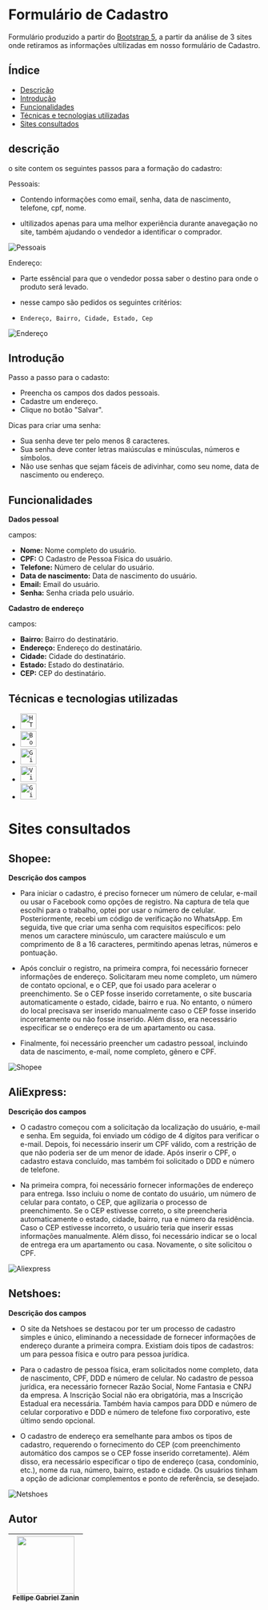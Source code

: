 # Formulário de Cadastro 

Formulário produzido a partir do [Bootstrap 5](https://getbootstrap.com/), a partir da análise de 3 sites onde retiramos as informações ultilizadas em nosso formulário de Cadastro.

## Índice 
* [Descrição](#descrição)
* [Introdução](#introdução)
* [Funcionalidades](#funcionalidades)
* [Técnicas e tecnologias utilizadas](#técnicas-e-tecnologias-utilizadas)
* [Sites consultados](#Sites-consultados)

## descrição

o site contem os seguintes passos para a formação do cadastro:

Pessoais:

* Contendo informações como email, senha, data de nascimento, telefone, cpf, nome.

* ultilizados apenas para uma melhor experiência durante anavegação no site, também ajudando
o vendedor a identificar o comprador.

![Pessoais](img/pessoais.PNG)

Endereço:

* Parte essêncial para que o vendedor possa saber o destino para onde o produto será levado.

* nesse campo são pedidos os seguintes critérios: 

* `` Endereço, Bairro, Cidade, Estado, Cep ``

![Endereço](img/Endere%C3%A7o.PNG)

## Introdução 
Passo a passo para o cadasto:

- Preencha os campos dos dados pessoais.
- Cadastre um endereço.
- Clique no botão "Salvar".

Dicas para criar uma senha:
- Sua senha deve ter pelo menos 8 caracteres.
- Sua senha deve conter letras maiúsculas e minúsculas, números e símbolos.
- Não use senhas que sejam fáceis de adivinhar, como seu nome, data de nascimento ou endereço.


## Funcionalidades
**Dados pessoal**

campos:

* **Nome:** Nome completo do usuário.
* **CPF:** O Cadastro de Pessoa Física do usuário.
* **Telefone:** Número de celular do usuário.
* **Data de nascimento:** Data de nascimento do usuário.
* **Email:** Email do usuário.
* **Senha:** Senha criada pelo usuário.

**Cadastro de endereço**

 campos:

* **Bairro:** Bairro do destinatário.
* **Endereço:** Endereço do destinatário.
* **Cidade:** Cidade do destinatário.
* **Estado:** Estado do destinatário.
* **CEP:** CEP do destinatário.

## Técnicas e tecnologias utilizadas
* [<code><img height="32" src="https://raw.githubusercontent.com/github/explore/80688e429a7d4ef2fca1e82350fe8e3517d3494d/topics/html/html.png" alt="HTML5"/></code>](https://developer.mozilla.org/pt-BR/docs/Web/HTML)
* [<code><img height="32" src="https://upload.wikimedia.org/wikipedia/commons/thumb/b/b2/Bootstrap_logo.svg/1200px-Bootstrap_logo.svg.png" alt="Bootstrap v5.0"/></code>](https://getbootstrap.com/docs/5.0/getting-started/introduction/)
* [<code><img height="32" src="https://www.malwarebytes.com/wp-content/uploads/sites/2/2023/01/asset_upload_file97293_255583.jpg" alt="Git"/></code>](https://git-scm.com/)
* [<code><img height="32" src="https://img.shields.io/badge/VSCode-0078D4?style=for-the-badge&logo=visual%20studio%20code&logoColor=white" alt="VisualStudio"/></code>](https://code.visualstudio.com/)
* [<code><img height="32" src="https://img.shields.io/badge/GitHub-100000?style=for-the-badge&logo=github&logoColor=white" alt="GitHub"/></code>](https://github.com/)

# Sites consultados

## Shopee:
**Descrição dos campos**
- Para iniciar o cadastro, é preciso fornecer um número de celular, e-mail ou usar o Facebook como opções de registro. Na captura de tela que escolhi para o trabalho, optei por usar o número de celular. Posteriormente, recebi um código de verificação no WhatsApp. Em seguida, tive que criar uma senha com requisitos específicos: pelo menos um caractere minúsculo, um caractere maiúsculo e um comprimento de 8 a 16 caracteres, permitindo apenas letras, números e pontuação.

- Após concluir o registro, na primeira compra, foi necessário fornecer informações de endereço. Solicitaram meu nome completo, um número de contato opcional, e o CEP, que foi usado para acelerar o preenchimento. Se o CEP fosse inserido corretamente, o site buscaria automaticamente o estado, cidade, bairro e rua. No entanto, o número do local precisava ser inserido manualmente caso o CEP fosse inserido incorretamente ou não fosse inserido. Além disso, era necessário especificar se o endereço era de um apartamento ou casa.

- Finalmente, foi necessário preencher um cadastro pessoal, incluindo data de nascimento, e-mail, nome completo, gênero e CPF.

![Shopee](img/Shopee.png)
## AliExpress:
**Descrição dos campos** 
- O cadastro começou com a solicitação da localização do usuário, e-mail e senha. Em seguida, foi enviado um código de 4 dígitos para verificar o e-mail. Depois, foi necessário inserir um CPF válido, com a restrição de que não poderia ser de um menor de idade. Após inserir o CPF, o cadastro estava concluído, mas também foi solicitado o DDD e número de telefone.

- Na primeira compra, foi necessário fornecer informações de endereço para entrega. Isso incluiu o nome de contato do usuário, um número de celular para contato, o CEP, que agilizaria o processo de preenchimento. Se o CEP estivesse correto, o site preencheria automaticamente o estado, cidade, bairro, rua e número da residência. Caso o CEP estivesse incorreto, o usuário teria que inserir essas informações manualmente. Além disso, foi necessário indicar se o local de entrega era um apartamento ou casa. Novamente, o site solicitou o CPF.

![Aliexpress](img/AliExpress.png)
## Netshoes:
**Descrição dos campos** 
- O site da Netshoes se destacou por ter um processo de cadastro simples e único, eliminando a necessidade de fornecer informações de endereço durante a primeira compra. Existiam dois tipos de cadastros: um para pessoa física e outro para pessoa jurídica.

- Para o cadastro de pessoa física, eram solicitados nome completo, data de nascimento, CPF, DDD e número de celular. No cadastro de pessoa jurídica, era necessário fornecer Razão Social, Nome Fantasia e CNPJ da empresa. A Inscrição Social não era obrigatória, mas a Inscrição Estadual era necessária. Também havia campos para DDD e número de celular corporativo e DDD e número de telefone fixo corporativo, este último sendo opcional.

- O cadastro de endereço era semelhante para ambos os tipos de cadastro, requerendo o fornecimento do CEP (com preenchimento automático dos campos se o CEP fosse inserido corretamente). Além disso, era necessário especificar o tipo de endereço (casa, condomínio, etc.), nome da rua, número, bairro, estado e cidade. Os usuários tinham a opção de adicionar complementos e ponto de referência, se desejado.

![Netshoes](img/Netshoes.png)

## Autor
| [<img loading="lazy" src="https://avatars.githubusercontent.com/u/140712280?v=4" width=115><br><sub>Fellipe Gabriel Zanin</sub>](https://github.com/Fell1pe) |
| :---: |
